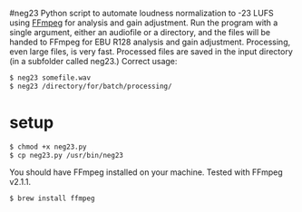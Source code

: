 #neg23
Python script to automate loudness normalization to -23 LUFS using <a href="http://www.ffmpeg.org/">FFmpeg</a> for analysis and gain adjustment. Run the program with a single argument, either an audiofile or a directory, and the files will be handed to FFmpeg for EBU R128 analysis and gain adjustment. Processing, even large files, is very fast. Processed files are saved in the input directory (in a subfolder called neg23.) Correct usage: 
```bash
$ neg23 somefile.wav
$ neg23 /directory/for/batch/processing/
```
setup
======
```bash
$ chmod +x neg23.py
$ cp neg23.py /usr/bin/neg23
```

You should have FFmpeg installed on your machine. Tested with FFmpeg v2.1.1.
```bash
$ brew install ffmpeg
```
